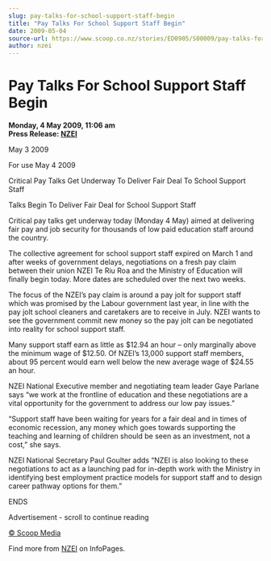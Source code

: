 ```yaml
---
slug: pay-talks-for-school-support-staff-begin
title: "Pay Talks For School Support Staff Begin"
date: 2009-05-04
source-url: https://www.scoop.co.nz/stories/ED0905/S00009/pay-talks-for-school-support-staff-begin.htm
author: nzei
---
```

Pay Talks For School Support Staff Begin
========================================

**Monday, 4 May 2009, 11:06 am**  
**Press Release: [NZEI](https://info.scoop.co.nz/NZEI)**

May 3 2009

For use May 4 2009

Critical Pay Talks Get Underway To Deliver Fair Deal To School Support Staff

Talks Begin To Deliver Fair Deal for School Support Staff

Critical pay talks get underway today (Monday 4 May) aimed at delivering fair pay and job security for thousands of low paid education staff around the country.

The collective agreement for school support staff expired on March 1 and after weeks of government delays, negotiations on a fresh pay claim between their union NZEI Te Riu Roa and the Ministry of Education will finally begin today. More dates are scheduled over the next two weeks.

The focus of the NZEI’s pay claim is around a pay jolt for support staff which was promised by the Labour government last year, in line with the pay jolt school cleaners and caretakers are to receive in July. NZEI wants to see the government commit new money so the pay jolt can be negotiated into reality for school support staff.

Many support staff earn as little as $12.94 an hour – only marginally above the minimum wage of $12.50. Of NZEI’s 13,000 support staff members, about 95 percent would earn well below the new average wage of $24.55 an hour.

NZEI National Executive member and negotiating team leader Gaye Parlane says “we work at the frontline of education and these negotiations are a vital opportunity for the government to address our low pay issues.”

“Support staff have been waiting for years for a fair deal and in times of economic recession, any money which goes towards supporting the teaching and learning of children should be seen as an investment, not a cost,” she says.

NZEI National Secretary Paul Goulter adds “NZEI is also looking to these negotiations to act as a launching pad for in-depth work with the Ministry in identifying best employment practice models for support staff and to design career pathway options for them.”

ENDS

Advertisement - scroll to continue reading





[© Scoop Media](http://www.scoop.co.nz/about/terms.html)

Find more from [NZEI](https://info.scoop.co.nz/NZEI) on InfoPages.